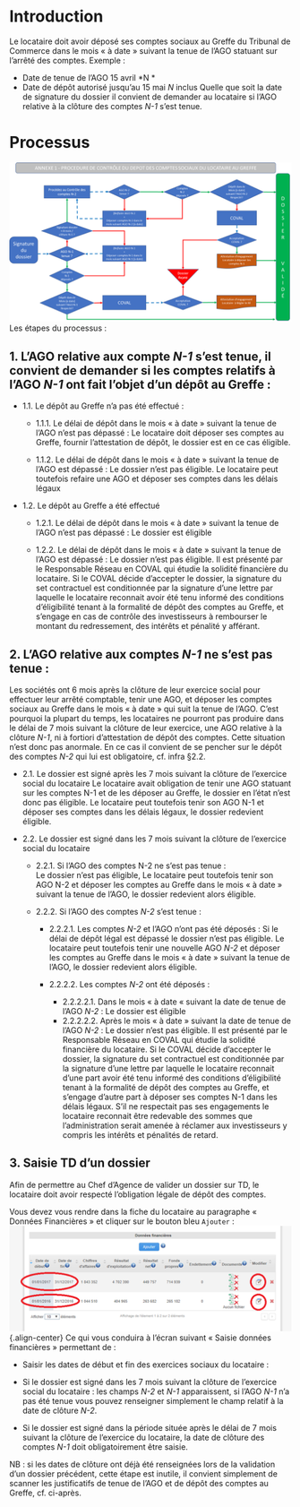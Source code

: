 <!-- TITLE: Depot -->
<!-- SUBTITLE: Le locataire doit avoir déposé ses comptes sociaux au Greffe du Tribunal de Commerce dans le mois « à date » suivant la tenue de l’AGO statuant sur l’arrêté des comptes. -->

# Introduction
Le locataire doit avoir déposé ses comptes sociaux au Greffe du Tribunal de Commerce dans le mois « à date » suivant la tenue de l’AGO statuant sur l’arrêté des comptes.
 Exemple : 
* Date de tenue de l’AGO 15 avril *N *
* Date de dépôt autorisé jusqu’au 15 mai *N* inclus
Quelle que soit la date de signature du dossier il convient de demander au locataire si l’AGO relative à la clôture des comptes *N-1* s’est tenue.

# Processus
![Depot](/uploads/depot.png "Depot")
Les étapes du processus :

## 1.	L’AGO relative aux compte *N-1* s’est tenue, il convient de demander si les comptes relatifs à l’AGO *N-1* ont fait l’objet d’un dépôt au Greffe :
* 1.1.	Le dépôt au Greffe n’a pas été effectué : 
  * 1.1.1.	 Le délai de dépôt dans le mois « à date » suivant la tenue de l’AGO n’est pas dépassé :
Le locataire doit déposer ses comptes au Greffe, fournir l’attestation de dépôt, le dossier est en ce cas éligible.

  * 1.1.2.	 Le délai de dépôt dans le mois « à date » suivant la tenue de l’AGO est dépassé :
 Le dossier n’est pas éligible. Le locataire peut toutefois refaire une AGO et déposer ses comptes dans les délais légaux

* 1.2.	Le dépôt au Greffe a été effectué 
  * 1.2.1.	 Le délai de dépôt dans le mois « à date » suivant la tenue de l’AGO n’est pas dépassé : 
Le dossier est éligible

  * 1.2.2.	 Le délai de dépôt dans le mois « à date » suivant la tenue de l’AGO est dépassé : 
Le dossier n’est pas éligible. Il est présenté par le Responsable Réseau en COVAL qui étudie la solidité financière du locataire. 
Si le COVAL décide d’accepter le dossier, la signature du set contractuel est conditionnée par la signature d’une lettre par laquelle le locataire reconnait avoir été tenu informé des conditions d’éligibilité tenant à la formalité de dépôt des comptes au Greffe, et s’engage en cas de contrôle des investisseurs à rembourser le montant du redressement, des intérêts et pénalité y afférant.


## 2.	L’AGO relative aux comptes *N-1* ne s’est pas tenue :
Les sociétés ont 6 mois après la clôture de leur exercice social pour effectuer leur arrêté comptable, tenir une AGO, et déposer les comptes sociaux au Greffe dans le mois « à date » qui suit la tenue de l’AGO. 
C’est pourquoi la plupart du temps, les locataires ne pourront pas produire dans le délai de 7 mois suivant la clôture de leur exercice, une AGO relative à la clôture *N-1*, ni à fortiori d’attestation de dépôt des comptes. Cette situation n’est donc pas anormale. En ce cas il convient de se pencher sur le dépôt des comptes *N-2* qui lui est obligatoire, cf. infra §2.2.
* 2.1.	Le dossier est signé après les 7 mois suivant la clôture de l’exercice social du locataire
Le locataire avait obligation de tenir une AGO statuant sur les comptes N-1 et de les déposer au Greffe, le dossier en l’état n’est donc pas éligible. 
Le locataire peut toutefois tenir son AGO N-1 et déposer ses comptes dans les délais légaux, le dossier redevient éligible.

* 2.2.	Le dossier est signé dans les 7 mois suivant la clôture de l’exercice social du locataire
  * 2.2.1.	 Si l’AGO des comptes N-2 ne s’est pas tenue :  
Le dossier n’est pas éligible, 
Le locataire peut toutefois tenir son AGO N-2 et déposer les comptes au Greffe dans le mois « à date » suivant la tenue de l’AGO, le dossier redevient alors éligible.

  * 2.2.2.	 Si l’AGO des comptes *N-2* s’est tenue :
    * 2.2.2.1.	Les comptes *N-2* et l’AGO n’ont pas été déposés : 
Si le délai de dépôt légal est dépassé le dossier n’est pas éligible.
Le locataire peut toutefois tenir une nouvelle AGO *N-2* et déposer les comptes au Greffe dans le mois « à date » suivant la tenue de l’AGO, le dossier redevient alors éligible.
    * 2.2.2.2.	 Les comptes *N-2* ont été déposés :
    
      * 2.2.2.2.1.	Dans le mois « à date « suivant la date de tenue de l’AGO *N-2* : 
Le dossier est éligible
      * 2.2.2.2.2.	Après le mois « à date » suivant la date de tenue de l’AGO *N-2* : 
Le dossier n’est pas éligible. Il est présenté par le Responsable Réseau en COVAL qui étudie la solidité financière du locataire. 
Si le COVAL décide d’accepter le dossier, la signature du set contractuel est conditionnée par la signature d’une lettre par laquelle le locataire reconnait d’une part avoir été tenu informé des conditions d’éligibilité tenant à la formalité de dépôt des comptes au Greffe, et s’engage d’autre part à déposer ses comptes N-1 dans les délais légaux. 
S’il ne respectait pas ses engagements le locataire reconnait être redevable des sommes que l’administration serait amenée à réclamer aux investisseurs y compris les intérêts et pénalités de retard.

## 3.	Saisie TD d’un dossier
Afin de permettre au Chef d’Agence de valider un dossier sur TD, le locataire doit avoir respecté l’obligation légale de dépôt des comptes. 

Vous devez vous rendre dans la fiche du locataire au paragraphe « Données Financières » et cliquer sur le bouton bleu `Ajouter` : 
![Depot Ajouter](/uploads/depot-ajouter.png "Depot Ajouter"){.align-center}
Ce qui vous conduira à l’écran suivant « Saisie données financières » permettant de :

*	Saisir les dates de début et fin des exercices sociaux du locataire :

  * Si le dossier est signé dans les 7 mois suivant la clôture de l’exercice social du locataire : les champs *N-2* et *N-1* apparaissent, si l’AGO *N-1* n’a pas été tenue vous pouvez renseigner simplement le champ relatif à la date de clôture *N-2*.

  * Si le dossier est signé dans la période située après le délai de 7 mois suivant la clôture de l’exercice du locataire, la date de clôture des comptes *N-1* doit obligatoirement être saisie.

 NB : si les dates de clôture ont déjà été renseignées lors de la validation d’un dossier précédent, cette étape est inutile, il convient simplement de scanner les justificatifs de tenue de l’AGO et de dépôt des comptes au Greffe, cf. ci-après.


